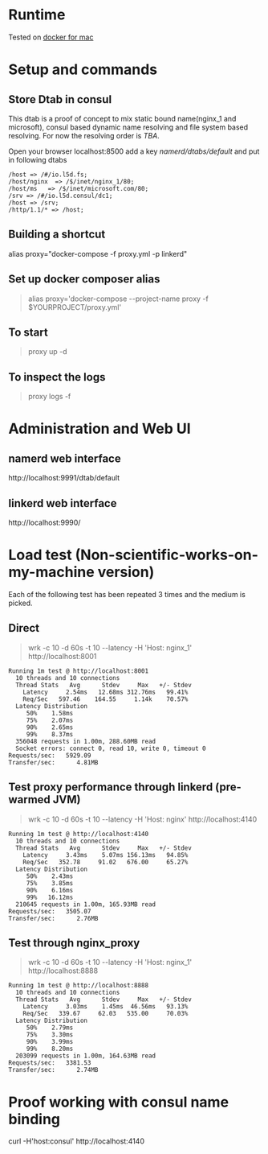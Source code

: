 # Runtime
Tested on [docker for mac](https://docs.docker.com/engine/installation/mac/)

# Setup and commands
## Store Dtab in consul
This dtab is a proof of concept to mix static bound name(nginx_1 and microsoft), consul based dynamic name resolving and file system based resolving. For now the resolving order is *TBA*.

Open your browser localhost:8500 add a key *namerd/dtabs/default* and put in following dtabs
```
/host => /#/io.l5d.fs;
/host/nginx  => /$/inet/nginx_1/80;
/host/ms   => /$/inet/microsoft.com/80;
/srv => /#/io.l5d.consul/dc1;
/host => /srv;
/http/1.1/* => /host;
```

## Building a shortcut
alias proxy="docker-compose -f proxy.yml  -p linkerd"

## Set up docker composer alias
> alias proxy='docker-compose --project-name proxy -f $YOURPROJECT/proxy.yml'

## To start
> proxy up -d

## To inspect the logs
> proxy logs -f

# Administration and Web UI
## namerd web interface
http://localhost:9991/dtab/default

## linkerd web interface
http://localhost:9990/

# Load test (Non-scientific-works-on-my-machine version)
Each of the following test has been repeated 3 times and the medium is picked.
## Direct
> wrk -c 10 -d 60s -t 10 --latency -H 'Host: nginx_1' http://localhost:8001
```
Running 1m test @ http://localhost:8001
  10 threads and 10 connections
  Thread Stats   Avg      Stdev     Max   +/- Stdev
    Latency     2.54ms   12.68ms 312.76ms   99.41%
    Req/Sec   597.46    164.55     1.14k    70.57%
  Latency Distribution
     50%    1.58ms
     75%    2.07ms
     90%    2.65ms
     99%    8.37ms
  356048 requests in 1.00m, 288.60MB read
  Socket errors: connect 0, read 10, write 0, timeout 0
Requests/sec:   5929.09
Transfer/sec:      4.81MB
```
## Test proxy performance through linkerd (pre-warmed JVM)
> wrk -c 10 -d 60s -t 10 --latency -H 'Host: nginx' http://localhost:4140
```
Running 1m test @ http://localhost:4140
  10 threads and 10 connections
  Thread Stats   Avg      Stdev     Max   +/- Stdev
    Latency     3.43ms    5.07ms 156.13ms   94.85%
    Req/Sec   352.78     91.02   676.00     65.27%
  Latency Distribution
     50%    2.43ms
     75%    3.85ms
     90%    6.16ms
     99%   16.12ms
  210645 requests in 1.00m, 165.93MB read
Requests/sec:   3505.07
Transfer/sec:      2.76MB
```
## Test through nginx_proxy
> wrk -c 10 -d 60s -t 10 --latency -H 'Host: nginx_1' http://localhost:8888
```
Running 1m test @ http://localhost:8888
  10 threads and 10 connections
  Thread Stats   Avg      Stdev     Max   +/- Stdev
    Latency     3.03ms    1.45ms  46.56ms   93.13%
    Req/Sec   339.67     62.03   535.00     70.03%
  Latency Distribution
     50%    2.79ms
     75%    3.30ms
     90%    3.99ms
     99%    8.20ms
  203099 requests in 1.00m, 164.63MB read
Requests/sec:   3381.53
Transfer/sec:      2.74MB
```

# Proof working with consul name binding
curl -H'host:consul'  http://localhost:4140
